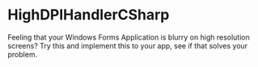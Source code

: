 # HighDPIHandlerCSharp
Feeling that your Windows Forms Application is blurry on high resolution screens?  Try this and implement this to your app, see if that solves your problem.
